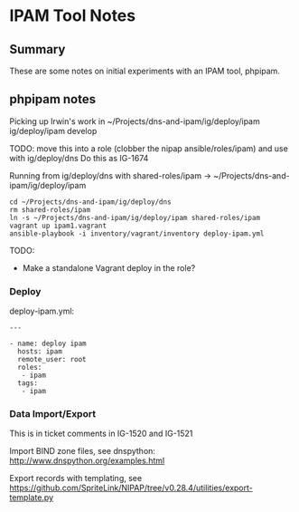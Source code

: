 # IPAM Tool Notes

## Summary

These are some notes on initial experiments with an IPAM tool, phpipam.

## phpipam notes

Picking up Irwin's work in ~/Projects/dns-and-ipam/ig/deploy/ipam
ig/deploy/ipam develop

TODO: move this into a role (clobber the nipap ansible/roles/ipam) and use with ig/deploy/dns
Do this as IG-1674

Running from ig/deploy/dns with shared-roles/ipam -> ~/Projects/dns-and-ipam/ig/deploy/ipam

    cd ~/Projects/dns-and-ipam/ig/deploy/dns
    rm shared-roles/ipam
    ln -s ~/Projects/dns-and-ipam/ig/deploy/ipam shared-roles/ipam
    vagrant up ipam1.vagrant
    ansible-playbook -i inventory/vagrant/inventory deploy-ipam.yml

TODO:

* Make a standalone Vagrant deploy in the role?

### Deploy

deploy-ipam.yml:

    ---

    - name: deploy ipam
      hosts: ipam
      remote_user: root
      roles:
       - ipam
      tags:
       - ipam


### Data Import/Export

This is in ticket comments in IG-1520 and IG-1521

Import BIND zone files, see dnspython: http://www.dnspython.org/examples.html

Export records with templating, see https://github.com/SpriteLink/NIPAP/tree/v0.28.4/utilities/export-template.py


